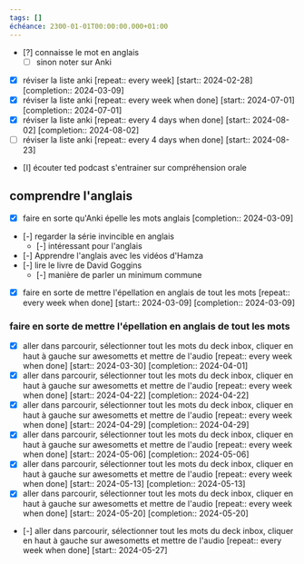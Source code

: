```yaml
---
tags: []
échéance: 2300-01-01T00:00:00.000+01:00
---
```

- [?] connaisse le mot en anglais 
	- [ ] sinon noter sur Anki 
- [x] réviser la liste anki  [repeat:: every week]  [start:: 2024-02-28]  [completion:: 2024-03-09]
- [X] réviser la liste anki  [repeat:: every week when done]  [start:: 2024-07-01]  [completion:: 2024-07-01]
- [X] réviser la liste anki  [repeat:: every 4 days when done]  [start:: 2024-08-02]  [completion:: 2024-08-02]
- [ ] réviser la liste anki  [repeat:: every 4 days when done]  [start:: 2024-08-23]
- [I] écouter ted podcast s'entrainer sur compréhension orale 

## comprendre l'anglais
- [X] faire en sorte qu'Anki épelle les mots anglais  [completion:: 2024-03-09]
- [-] regarder la série invincible en anglais  
	- [-] intéressant pour l'anglais
- [-] Apprendre l'anglais avec les vidéos d'Hamza 
- [-] lire le livre de David Goggins 
	- [-] manière de parler un minimum commune

- [x] faire en sorte de mettre l'épellation en anglais de tout les mots  [repeat:: every week when done]  [start:: 2024-03-09]  [completion:: 2024-03-09]
### faire en sorte de mettre l'épellation en anglais de tout les mots 
- [X] aller dans parcourir, sélectionner tout les mots du deck inbox, cliquer en haut à gauche sur awesometts et mettre de l'audio  [repeat:: every week when done]  [start:: 2024-03-30]  [completion:: 2024-04-01]
- [X] aller dans parcourir, sélectionner tout les mots du deck inbox, cliquer en haut à gauche sur awesometts et mettre de l'audio  [repeat:: every week when done]  [start:: 2024-04-22]  [completion:: 2024-04-22]
- [X] aller dans parcourir, sélectionner tout les mots du deck inbox, cliquer en haut à gauche sur awesometts et mettre de l'audio  [repeat:: every week when done]  [start:: 2024-04-29]  [completion:: 2024-04-29]
- [X] aller dans parcourir, sélectionner tout les mots du deck inbox, cliquer en haut à gauche sur awesometts et mettre de l'audio  [repeat:: every week when done]  [start:: 2024-05-06]  [completion:: 2024-05-06]
- [X] aller dans parcourir, sélectionner tout les mots du deck inbox, cliquer en haut à gauche sur awesometts et mettre de l'audio  [repeat:: every week when done]  [start:: 2024-05-13]  [completion:: 2024-05-13]
- [X] aller dans parcourir, sélectionner tout les mots du deck inbox, cliquer en haut à gauche sur awesometts et mettre de l'audio  [repeat:: every week when done]  [start:: 2024-05-20]  [completion:: 2024-05-20]
- [-] aller dans parcourir, sélectionner tout les mots du deck inbox, cliquer en haut à gauche sur awesometts et mettre de l'audio  [repeat:: every week when done]  [start:: 2024-05-27]